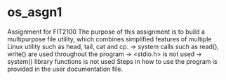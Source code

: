# os_asgn1
Assignment for FIT2100
The purpose of this assignment is to build a multipurpose file utility, which combines simplified features of multiple Linux utility such as head, tail, cat and cp.
-> system calls such as read(), write() are used throughout the program
-> <stdio.h> is not used
-> system() library functions is not used
Steps in how to use the program is provided in the user documentation file.
